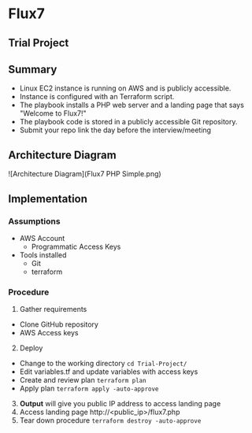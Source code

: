 # Flux7
## Trial Project

## Summary

- Linux EC2 instance is running on AWS and is publicly accessible.
- Instance is configured with an Terraform script.
- The playbook installs a PHP web server and a landing page that says "Welcome to Flux7!"
- The playbook code is stored in a publicly accessible Git repository.
- Submit your repo link the day before the interview/meeting

## Architecture Diagram

![Architecture Diagram](Flux7 PHP Simple.png)

## Implementation
### Assumptions
- AWS Account
  - Programmatic Access Keys
- Tools installed
  - Git
  - terraform

### Procedure
1. Gather requirements
  - Clone GitHub repository
  - AWS Access keys
2. Deploy
  - Change to the working directory
    `cd Trial-Project/`
  - Edit variables.tf and update variables with access keys
  - Create and review plan
    `terraform plan`
  - Apply plan
    `terraform apply -auto-approve`
3. **Output** will give you public IP address to access landing page
4. Access landing page http://<public_ip>/flux7.php
5. Tear down procedure
  `terraform destroy -auto-approve`
